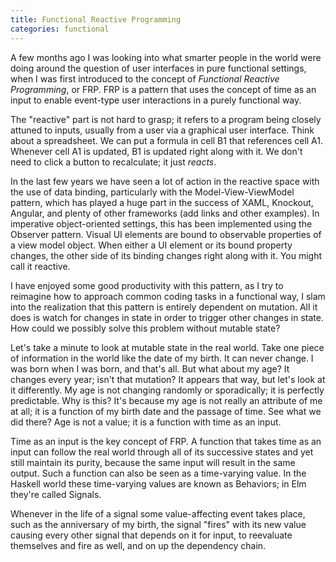 ```yaml
---
title: Functional Reactive Programming
categories: functional
---
```

<div class="kg-card-markdown"><p>A few months ago I was looking into what smarter people in the world were doing around the question of user interfaces in pure functional settings, when I was first introduced to the concept of <em>Functional Reactive Programming</em>, or FRP. FRP is a pattern that uses the concept of time as an input to enable event-type user interactions in a purely functional way.</p>
<p>The &quot;reactive&quot; part is not hard to grasp; it refers to a program being closely attuned to inputs, usually from a user via a graphical user interface. Think about a spreadsheet. We can put a formula in cell B1 that references cell A1. Whenever cell A1 is updated, B1 is updated right along with it. We don't need to click a button to recalculate; it just <em>reacts</em>.</p>
<p>In the last few years we have seen a lot of action in the reactive space with the use of data binding, particularly with the Model-View-ViewModel pattern, which has played a huge part in the success of XAML, Knockout, Angular, and plenty of other frameworks (add links and other examples). In imperative object-oriented settings, this has been implemented using the Observer pattern. Visual UI elements are bound to observable properties of a view model object. When either a UI element or its bound property changes, the other side of its binding changes right along with it. You might call it reactive.</p>
<p>I have enjoyed some good productivity with this pattern, as I try to reimagine how to approach common coding tasks in a functional way, I slam into the realization that this pattern is entirely dependent on mutation. All it does is watch for changes in state in order to trigger other changes in state. How could we possibly solve this problem without mutable state?</p>
<p>Let's take a minute to look at mutable state in the real world. Take one piece of information in the world like the date of my birth. It can never change. I was born when I was born, and that's all. But what about my age? It changes every year; isn't that mutation? It appears that way, but let's look at it differently. My age is not changing randomly or sporadically; it is perfectly predictable. Why is this? It's because my age is not really an attribute of me at all; it is a function of my birth date and the passage of time. See what we did there? Age is not a value; it is a function with time as an input.</p>
<p>Time as an input is the key concept of FRP. A function that takes time as an input can follow the real world through all of its successive states and yet still maintain its purity, because the same input will result in the same output. Such a function can also be seen as a time-varying value. In the Haskell world these time-varying values are known as Behaviors; in Elm they're called Signals.</p>
<p>Whenever in the life of a signal some value-affecting event takes place, such as the anniversary of my birth, the signal &quot;fires&quot; with its new value causing every other signal that depends on it for input, to reevaluate themselves and fire as well, and on up the dependency chain.</p>
</div>
